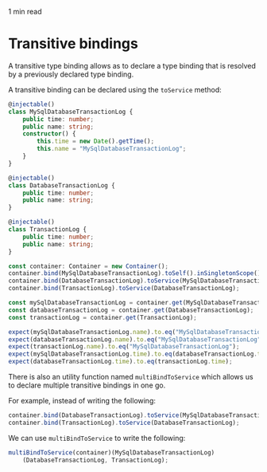 <p id="reading-time-action-id" align="left">1 min read</p>

# Transitive bindings

A transitive type binding allows as to declare a type binding that is resolved by a previously declared type binding.

A transitive binding can be declared using the `toService` method:

```ts
@injectable()
class MySqlDatabaseTransactionLog {
    public time: number;
    public name: string;
    constructor() {
        this.time = new Date().getTime();
        this.name = "MySqlDatabaseTransactionLog";
    }
}

@injectable()
class DatabaseTransactionLog {
    public time: number;
    public name: string;
}

@injectable()
class TransactionLog {
    public time: number;
    public name: string;
}

const container: Container = new Container();
container.bind(MySqlDatabaseTransactionLog).toSelf().inSingletonScope();
container.bind(DatabaseTransactionLog).toService(MySqlDatabaseTransactionLog);
container.bind(TransactionLog).toService(DatabaseTransactionLog);

const mySqlDatabaseTransactionLog = container.get(MySqlDatabaseTransactionLog);
const databaseTransactionLog = container.get(DatabaseTransactionLog);
const transactionLog = container.get(TransactionLog);

expect(mySqlDatabaseTransactionLog.name).to.eq("MySqlDatabaseTransactionLog");
expect(databaseTransactionLog.name).to.eq("MySqlDatabaseTransactionLog");
expect(transactionLog.name).to.eq("MySqlDatabaseTransactionLog");
expect(mySqlDatabaseTransactionLog.time).to.eq(databaseTransactionLog.time);
expect(databaseTransactionLog.time).to.eq(transactionLog.time);
```

There is also an utility function named `multiBindToService` which allows us to declare multiple transitive bindings in one go.

For example, instead of writing the following:

```ts
container.bind(DatabaseTransactionLog).toService(MySqlDatabaseTransactionLog);
container.bind(TransactionLog).toService(DatabaseTransactionLog);
```

We can use `multiBindToService` to write the following:

```ts
multiBindToService(container)(MySqlDatabaseTransactionLog)
    (DatabaseTransactionLog, TransactionLog);
```
